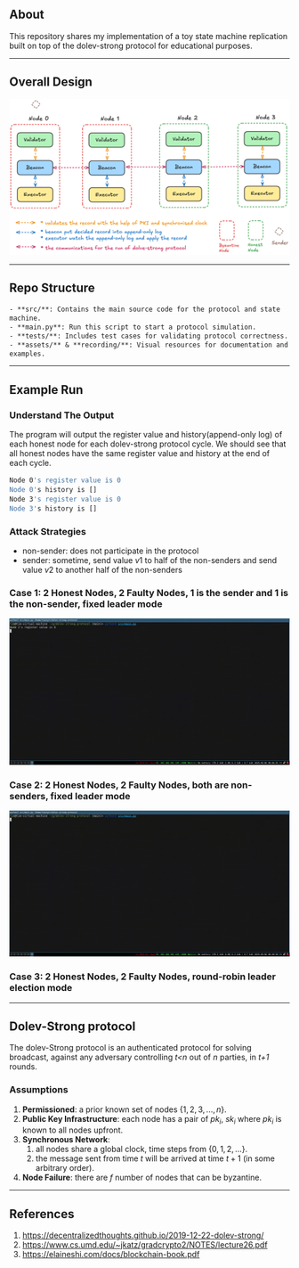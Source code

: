 ## About

This repository shares my implementation of a toy state machine replication built on top of the dolev-strong protocol for educational purposes.

---

## Overall Design

![](assets/overall_design.png)

---

## Repo Structure

```
- **src/**: Contains the main source code for the protocol and state machine.
- **main.py**: Run this script to start a protocol simulation.
- **tests/**: Includes test cases for validating protocol correctness.
- **assets/** & **recording/**: Visual resources for documentation and examples.
```

---

## Example Run

### Understand The Output

The program will output the register value and history(append-only log) of each honest node for each dolev-strong protocol cycle. We should see that all honest nodes have the same register value and history at the end of each cycle.

```bash
Node 0's register value is 0
Node 0's history is []
Node 3's register value is 0
Node 3's history is []
```

### Attack Strategies

- non-sender: does not participate in the protocol
- sender: sometime, send value $v1$ to half of the non-senders and send value $v2$ to another half of the non-senders

### Case 1: 2 Honest Nodes, 2 Faulty Nodes, 1 is the sender and 1 is the non-sender, fixed leader mode

![2_f_n_1_sender.gif](recording/2_faulty_node_1_sender_1_non_sender.gif)

### Case 2: 2 Honest Nodes, 2 Faulty Nodes, both are non-senders, fixed leader mode

![2_f_n_both_non_senders.gif](recording/2_faulty_node_2_non_senders.gif)

### Case 3: 2 Honest Nodes, 2 Faulty Nodes, round-robin leader election mode



---

## Dolev-Strong protocol

The dolev-Strong protocol is an authenticated protocol for solving broadcast, against any adversary controlling *t<n* out of *n* parties, in *t+1* rounds.

### Assumptions

1. **Permissioned**: a prior known set of nodes $\{1, 2, 3, ..., n\}$.
1. **Public Key Infrastructure**: each node has a pair of $pk_i$, $sk_i$ where $pk_i$ is known to all nodes upfront.
1. **Synchronous Network**: 
    1. all nodes share a global clock, time steps from $\{0, 1, 2, ...\}$.
    1. the message sent from time $t$ will be arrived at time $t+1$ (in some arbitrary order).
1. **Node Failure**: there are $f$ number of nodes that can be byzantine.

---

## References

1. https://decentralizedthoughts.github.io/2019-12-22-dolev-strong/
1. https://www.cs.umd.edu/~jkatz/gradcrypto2/NOTES/lecture26.pdf
1. https://elaineshi.com/docs/blockchain-book.pdf
